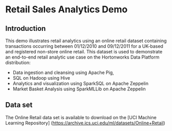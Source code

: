 # Retail Sales Analytics Demo
## Introduction
This demo illustrates retail analytics using an online retail dataset containing transactions occurring between 01/12/2010 and 09/12/2011 for a UK-based and registered non-store online retail. This dataset is used to demonstrate an end-to-end retail analytic use case on the Hortonworks Data Platform distribution:

* Data ingestion and cleansing using Apache Pig, 
* SQL on Hadoop using Hive
* Analytics and visualization using SparkSQL on Apache Zeppelin
* Market Basket Analysis using SparkMLLib on Apache Zeppelin

## Data set

The Online Retail data set is available to download on the [UCI Machine Learning Repository] (https://archive.ics.uci.edu/ml/datasets/Online+Retail)

